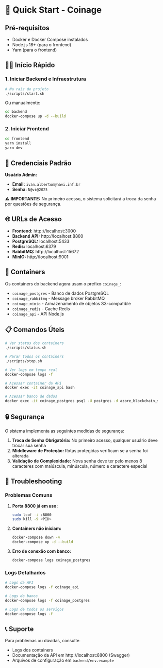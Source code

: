 # 🚀 Quick Start - Coinage

## Pré-requisitos

- Docker e Docker Compose instalados
- Node.js 18+ (para o frontend)
- Yarn (para o frontend)

## 🏃‍♂️ Início Rápido

### 1. Iniciar Backend e Infraestrutura

```bash
# Na raiz do projeto
./scripts/start.sh
```

Ou manualmente:

```bash
cd backend
docker-compose up -d --build
```

### 2. Iniciar Frontend

```bash
cd frontend
yarn install
yarn dev
```

## 👤 Credenciais Padrão

**Usuário Admin:**
- **Email:** `ivan.alberton@navi.inf.br`
- **Senha:** `N@vi@2025`

⚠️ **IMPORTANTE:** No primeiro acesso, o sistema solicitará a troca da senha por questões de segurança.

## 🌐 URLs de Acesso

- **Frontend:** http://localhost:3000
- **Backend API:** http://localhost:8800
- **PostgreSQL:** localhost:5433
- **Redis:** localhost:6379
- **RabbitMQ:** http://localhost:15672
- **MinIO:** http://localhost:9001

## 🔧 Containers

Os containers do backend agora usam o prefixo `coinage_`:

- `coinage_postgres` - Banco de dados PostgreSQL
- `coinage_rabbitmq` - Message broker RabbitMQ
- `coinage_minio` - Armazenamento de objetos S3-compatible
- `coinage_redis` - Cache Redis
- `coinage_api` - API Node.js

## 📋 Comandos Úteis

```bash
# Ver status dos containers
./scripts/status.sh

# Parar todos os containers
./scripts/stop.sh

# Ver logs em tempo real
docker-compose logs -f

# Acessar container da API
docker exec -it coinage_api bash

# Acessar banco de dados
docker exec -it coinage_postgres psql -U postgres -d azore_blockchain_service
```

## 🔒 Segurança

O sistema implementa as seguintes medidas de segurança:

1. **Troca de Senha Obrigatória:** No primeiro acesso, qualquer usuário deve trocar sua senha
2. **Middleware de Proteção:** Rotas protegidas verificam se a senha foi alterada
3. **Validação de Complexidade:** Nova senha deve ter pelo menos 8 caracteres com maiúscula, minúscula, número e caractere especial

## 🐛 Troubleshooting

### Problemas Comuns

1. **Porta 8800 já em uso:**
   ```bash
   sudo lsof -i :8800
   sudo kill -9 <PID>
   ```

2. **Containers não iniciam:**
   ```bash
   docker-compose down -v
   docker-compose up -d --build
   ```

3. **Erro de conexão com banco:**
   ```bash
   docker-compose logs coinage_postgres
   ```

### Logs Detalhados

```bash
# Logs da API
docker-compose logs -f coinage_api

# Logs do banco
docker-compose logs -f coinage_postgres

# Logs de todos os serviços
docker-compose logs -f
```

## 📞 Suporte

Para problemas ou dúvidas, consulte:
- Logs dos containers
- Documentação da API em http://localhost:8800 (Swagger)
- Arquivos de configuração em `backend/env.example` 
